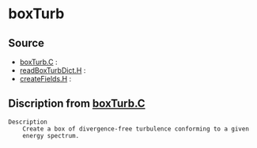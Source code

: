 # boxTurb

## Source

- [boxTurb.C](boxTurb.C) : 
- [readBoxTurbDict.H](readBoxTurbDict.H) : 
- [createFields.H](createFields.H) : 


## Discription from [boxTurb.C](boxTurb.C)

```
Description
    Create a box of divergence-free turbulence conforming to a given
    energy spectrum.


```

